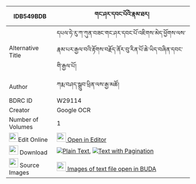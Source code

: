 |IDB549BDB|གང་ཤར་དབང་པོའི་རྣམ་ཐར། 
| --- | --- 
|Alternative Title |དཔལ་ཧེ་རུ་ཀ་ཀུན་བཟང་གང་ཤར་དབང་པོ་འཇིགས་མེད་ཕྱོགས་ལས་རྣམ་པར་རྒྱལ་བའི་རྟོགས་བརྗོད་ནོར་བུ་རིན་པོ་ཆེ་ཡིད་བཞིན་དབང་གི་རྒྱལ་པོ།
|Author| ཀརྨ་བཤད་སྒྲུབ་ཕྲིན་ལས་རྒྱ་མཚོ།
|BDRC ID | W29114
|Creator | Google OCR
|Number of Volumes| 1
|<img width="25" src="https://img.icons8.com/color/25/000000/edit-property.png">Edit Online| [<img width="25" src="https://avatars.githubusercontent.com/u/45091458?s=200&v=4"> Open in Editor](http://editor.openpecha.org/IDB549BDB)
|<img width="25" src="https://img.icons8.com/fluent/48/000000/download-2.png"/>  Download | [![](https://img.icons8.com/color/20/000000/txt.png)Plain Text](https://github.com/Openpecha/IDB549BDB/releases/download/v1/gang_shar_wangpo_i_namtar_plain_IDB549BDB.zip), [![](https://img.icons8.com/color/20/000000/txt.png)Text with Pagination](https://github.com/Openpecha/IDB549BDB/releases/download/v1/gang_shar_wangpo_i_namtar_pages_IDB549BDB.zip)
|<img width="25" src="https://img.icons8.com/plasticine/100/000000/pictures-folder.png"/>  Source Images | [<img width="25" src="https://library.bdrc.io/icons/BUDA-small.svg"> Images of text file open in BUDA](https://library.bdrc.io/show/bdr:W29114)